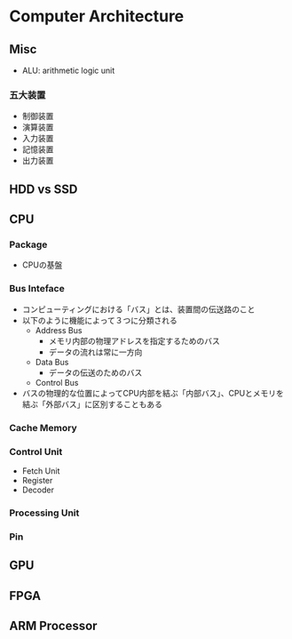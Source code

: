 # Computer Architecture


## Misc

- ALU: arithmetic logic unit

### 五大装置

- 制御装置
- 演算装置
- 入力装置
- 記憶装置
- 出力装置

## HDD vs SSD



## CPU

### Package
- CPUの基盤

### Bus Inteface
- コンピューティングにおける「バス」とは、装置間の伝送路のこと
- 以下のように機能によって３つに分類される
    - Address Bus
        - メモリ内部の物理アドレスを指定するためのバス
        - データの流れは常に一方向
    - Data Bus
        - データの伝送のためのバス
    - Control Bus
- バスの物理的な位置によってCPU内部を結ぶ「内部バス」、CPUとメモリを結ぶ「外部バス」に区別することもある


### Cache Memory

### Control Unit
- Fetch Unit
- Register
- Decoder

### Processing Unit

### Pin

## GPU

## FPGA

## ARM Processor



